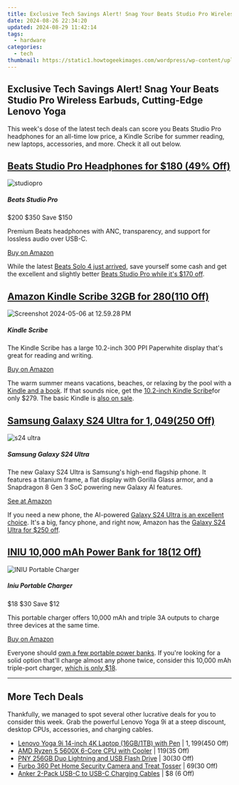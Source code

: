 ```yaml
---
title: Exclusive Tech Savings Alert! Snag Your Beats Studio Pro Wireless Earbuds, Cutting-Edge Lenovo Yoga
date: 2024-08-26 22:34:20
updated: 2024-08-29 11:42:14
tags:
  - hardware
categories:
  - tech
thumbnail: https://static1.howtogeekimages.com/wordpress/wp-content/uploads/2024/05/htg-may-deals.jpg
---
```


## Exclusive Tech Savings Alert! Snag Your Beats Studio Pro Wireless Earbuds, Cutting-Edge Lenovo Yoga

This week's dose of the latest tech deals can score you Beats Studio Pro headphones for an all-time low price, a Kindle Scribe for summer reading, new laptops, accessories, and more. Check it all out below. 

## [Beats Studio Pro Headphones for $180 (49% Off)](https://www.amazon.com/Beats-Studio-Pro-Personalized-Compatibility/dp/B0C8PR4W22/?tag=hotoge-20&ascsubtag=UUhtgUeUpU2002994&asc%5Frefurl=https%3A%2F%2Fwww.howtogeek.com%2Ftop-tech-deals-beats-studio-pro-lenovo-yoga-power-bank-more%2F&asc%5Fcampaign=Short-Term) 

![studiopro](https://static1.howtogeekimages.com/wordpress/wp-content/uploads/2023/07/studiopro.png) 

#####  Beats Studio Pro

$200 $350 Save $150 

Premium Beats headphones with ANC, transparency, and support for lossless audio over USB-C.

[Buy on Amazon](https://www.amazon.com/Beats-New-Studio-Pro-Compatibility/dp/B0C8PR4W22?tag=hotoge-20&ascsubtag=UUhtgUeUpU2002994&asc%5Frefurl=https%3A%2F%2Fwww.howtogeek.com%2Ftop-tech-deals-beats-studio-pro-lenovo-yoga-power-bank-more%2F&asc%5Fcampaign=Short-Term) 

 While the latest [Beats Solo 4 just arrived](https://youtube-docs.techidaily.com/ify-your-path-to-youtube-short-mastery/), save yourself some cash and get the excellent and slightly better [Beats Studio Pro while it's $170 off](https://www.amazon.com/Beats-Studio-Pro-Personalized-Compatibility/dp/B0C8PR4W22/?tag=hotoge-20&ascsubtag=UUhtgUeUpU2002994&asc%5Frefurl=https%3A%2F%2Fwww.howtogeek.com%2Ftop-tech-deals-beats-studio-pro-lenovo-yoga-power-bank-more%2F&asc%5Fcampaign=Short-Term).

## [Amazon Kindle Scribe 32GB for $280 ($110 Off)](https://www.amazon.com/dp/B09BSGFTHY?tag=hotoge-20&ascsubtag=UUhtgUeUpU2002994&asc%5Frefurl=https%3A%2F%2Fwww.howtogeek.com%2Ftop-tech-deals-beats-studio-pro-lenovo-yoga-power-bank-more%2F&asc%5Fcampaign=Short-Term) 

![Screenshot 2024-05-06 at 12.59.28 PM](https://static1.howtogeekimages.com/wordpress/wp-content/uploads/2024/05/screenshot-2024-05-06-at-12-59-28-pm.jpg) 

#####  Kindle Scribe

The Kindle Scribe has a large 10.2-inch 300 PPI Paperwhite display that's great for reading and writing.

[Buy on Amazon](https://www.amazon.com/dp/B09BSGFTHY?tag=hotoge-20&ascsubtag=UUhtgUeUpU2002994&asc%5Frefurl=https%3A%2F%2Fwww.howtogeek.com%2Ftop-tech-deals-beats-studio-pro-lenovo-yoga-power-bank-more%2F&asc%5Fcampaign=Short-Term) 

 The warm summer means vacations, beaches, or relaxing by the pool with a [Kindle and a book](https://digital-screen-recording.techidaily.com/updated-vividscreen-record-pro-win-10/). If that sounds nice, get the [10.2-inch Kindle Scribe](https://www.amazon.com/dp/B09BSGFTHY?tag=hotoge-20&ascsubtag=UUhtgUeUpU2002994&asc%5Frefurl=https%3A%2F%2Fwww.howtogeek.com%2Ftop-tech-deals-beats-studio-pro-lenovo-yoga-power-bank-more%2F&asc%5Fcampaign=Short-Term)for only $279\. The basic Kindle is [also on sale](https://www.amazon.com/kindle-the-lightest-and-most-compact-kindle/dp/B09SWW583J?tag=hotoge-20&ascsubtag=UUhtgUeUpU2002994&asc%5Frefurl=https%3A%2F%2Fwww.howtogeek.com%2Ftop-tech-deals-beats-studio-pro-lenovo-yoga-power-bank-more%2F&asc%5Fcampaign=Short-Term).

## [Samsung Galaxy S24 Ultra for $1,049 ($250 Off)](https://www.amazon.com/SAMSUNG-Smartphone-Unlocked-Android-Titanium/dp/B0CMDJ844V?th=1&tag=hotoge-20&ascsubtag=UUhtgUeUpU2002994&asc%5Frefurl=https%3A%2F%2Fwww.howtogeek.com%2Ftop-tech-deals-beats-studio-pro-lenovo-yoga-power-bank-more%2F&asc%5Fcampaign=Short-Term) 

![s24 ultra](https://static1.howtogeekimages.com/wordpress/wp-content/uploads/2024/03/s24-ultra.png) 

#####  Samsung Galaxy S24 Ultra

The new Galaxy S24 Ultra is Samsung's high-end flagship phone. It features a titanium frame, a flat display with Gorilla Glass armor, and a Snapdragon 8 Gen 3 SoC powering new Galaxy AI features. 

[See at Amazon](https://amazon.com/dp/B0CMDM65JH/?tag=hotoge-20&ascsubtag=UUhtgUeUpU2002994&asc%5Frefurl=https%3A%2F%2Fwww.howtogeek.com%2Ftop-tech-deals-beats-studio-pro-lenovo-yoga-power-bank-more%2F&asc%5Fcampaign=Short-Term) 

 If you need a new phone, the AI-powered [Galaxy S24 Ultra is an excellent choice](https://vimeo-videos.techidaily.com/2024-approved-mastering-profit-strategies-for-vimeo-content-creators/). It's a big, fancy phone, and right now, Amazon has the [Galaxy S24 Ultra for $250 off](https://www.amazon.com/SAMSUNG-Smartphone-Unlocked-Android-Titanium/dp/B0CMDJ844V?th=1&tag=hotoge-20&ascsubtag=UUhtgUeUpU2002994&asc%5Frefurl=https%3A%2F%2Fwww.howtogeek.com%2Ftop-tech-deals-beats-studio-pro-lenovo-yoga-power-bank-more%2F&asc%5Fcampaign=Short-Term). 

## [INIU 10,000 mAh Power Bank for $18 ($12 Off)](https://www.amazon.com/INIU-High-Speed-Flashlight-Powerbank-Compatible/dp/B07CZDXDG8?th=1&tag=hotoge-20&ascsubtag=UUhtgUeUpU2002994&asc%5Frefurl=https%3A%2F%2Fwww.howtogeek.com%2Ftop-tech-deals-beats-studio-pro-lenovo-yoga-power-bank-more%2F&asc%5Fcampaign=Short-Term) 

![INIU Portable Charger](https://static1.howtogeekimages.com/wordpress/wp-content/uploads/2024/02/iniu-portable-charger.png) 

#####  Iniu Portable Charger

$18 $30 Save $12 

This portable charger offers 10,000 mAh and triple 3A outputs to charge three devices at the same time.

[Buy on Amazon](https://www.amazon.com/dp/B07CZDXDG8?tag=hotoge-20&ascsubtag=UUhtgUeUpU2002994&asc%5Frefurl=https%3A%2F%2Fwww.howtogeek.com%2Ftop-tech-deals-beats-studio-pro-lenovo-yoga-power-bank-more%2F&asc%5Fcampaign=Short-Term) 

 Everyone should [own a few portable power banks](https://mondly-stories.techidaily.com/learn-czech-fast-top-rated-online-language-apps/). If you're looking for a solid option that'll charge almost any phone twice, consider this 10,000 mAh triple-port charger, [which is only $18](https://www.amazon.com/INIU-High-Speed-Flashlight-Powerbank-Compatible/dp/B07CZDXDG8?th=1&tag=hotoge-20&ascsubtag=UUhtgUeUpU2002994&asc%5Frefurl=https%3A%2F%2Fwww.howtogeek.com%2Ftop-tech-deals-beats-studio-pro-lenovo-yoga-power-bank-more%2F&asc%5Fcampaign=Short-Term).

---

##  More Tech Deals

 Thankfully, we managed to spot several other lucrative deals for you to consider this week. Grab the powerful Lenovo Yoga 9i at a steep discount, desktop CPUs, accessories, and charging cables.

* [Lenovo Yoga 9i 14-inch 4K Laptop (16GB/1TB) with Pen](https://shop-links.co/link/?exclusive=1&publisher%5Fslug=howtogeek&u1=UUhtgUeUpU2002994&article%5Fname=Top+Tech+Deals%3A+Beats+Studio+Pro%2C+Lenovo+Yoga+9i%2C+Power+Banks%2C+and+More&article%5Furl=https%3A%2F%2Fwww.howtogeek.com%2Ftop-tech-deals-beats-studio-pro-lenovo-yoga-power-bank-more%2F&url=https%3A%2F%2Fwww.bestbuy.com%2Fsite%2Flenovo-yoga-9i-2-in-1-14-4k-oled-touch-laptop-with-pen-intel-evo-platform-core-i7-1360p-with-16gb-memory-1tb-ssd-storm-grey%2F6533949.p%3FacampID%3D0%26affgroup%3D%2522Content%2522%26ar%3D1841471177369437645%26cmp%3DRMX%26irgwc%3D1%26loc%3DHowl%2BTechnologies%252C%2BInc.%26mpid%3D376373%26nrtv%5Fcid%3D52e4fe35f96db79aff759478efc2ec80bde08baeb92331f2389882707ab2e46f%26ref%3D198%26skuId%3D6533949) | $1,199 ($450 Off)
* [AMD Ryzen 5 5600X 6-Core CPU with Cooler](https://www.amazon.com/dp/B08166SLDF?th=1&tag=hotoge-20&ascsubtag=UUhtgUeUpU2002994&asc%5Frefurl=https%3A%2F%2Fwww.howtogeek.com%2Ftop-tech-deals-beats-studio-pro-lenovo-yoga-power-bank-more%2F&asc%5Fcampaign=Short-Term) | $119 ($35 Off)
* [PNY 256GB Duo Lightning and USB Flash Drive](https://www.amazon.com/PNY-256GB-Flash-Drive-Silver/dp/B0C797ZV3G?tag=hotoge-20&ascsubtag=UUhtgUeUpU2002994&asc%5Frefurl=https%3A%2F%2Fwww.howtogeek.com%2Ftop-tech-deals-beats-studio-pro-lenovo-yoga-power-bank-more%2F&asc%5Fcampaign=Short-Term) | $30 ($30 Off)
* [Furbo 360 Pet Home Security Camera and Treat Tosser](https://www.amazon.com/dp/B0BWN22T25/?th=1&tag=hotoge-20&ascsubtag=UUhtgUeUpU2002994&asc%5Frefurl=https%3A%2F%2Fwww.howtogeek.com%2Ftop-tech-deals-beats-studio-pro-lenovo-yoga-power-bank-more%2F&asc%5Fcampaign=Short-Term) | $69 ($30 Off)
* [Anker 2-Pack USB-C to USB-C Charging Cables](https://www.amazon.com/Anker-Charging-MacBook-Galaxy-Charger/dp/B088NMR44C?tag=hotoge-20&ascsubtag=UUhtgUeUpU2002994&asc%5Frefurl=https%3A%2F%2Fwww.howtogeek.com%2Ftop-tech-deals-beats-studio-pro-lenovo-yoga-power-bank-more%2F&asc%5Fcampaign=Short-Term) | $8 (6 Off)

<ins class="adsbygoogle"
     style="display:block"
     data-ad-format="autorelaxed"
     data-ad-client="ca-pub-7571918770474297"
     data-ad-slot="1223367746"></ins>



<ins class="adsbygoogle"
     style="display:block"
     data-ad-client="ca-pub-7571918770474297"
     data-ad-slot="8358498916"
     data-ad-format="auto"
     data-full-width-responsive="true"></ins>
